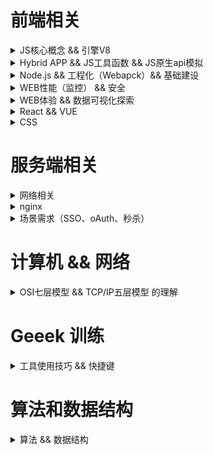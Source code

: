 # 前端相关

<details>
    <summary>JS核心概念 && 引擎V8</summary>

- [x] 执行上下文 EC、执行上下文堆栈 ECS
- [x] 全局对象 GO、变量对象 VO、活动对象 AO 等
- [x] 函数的[[scope]]属性
- [x] 作用域链 Scope chain
- [x] 原型链
- [x] 装箱和拆箱
- [x] 全等运算符（===）和相等运算符（==）
- [x] 元编程（metaprogramming）
- [x] 闭包原理
- [x] [IntersectionObserver 的应用](https://mp.weixin.qq.com/s/uRMYrxaduPaMkc97Upjkqg)
- [x] [ES5 继承的六种方式](./README/es5extends.md)
- [x] css 的下载解析 js 的下载解析与 html 解析的关系（阻塞）
- [x] [浏览器解析 HTML 和 CSS 与 JS 加载、解析的关系](./README/render.md)
- [x] [CustomEvent 的应用](./README/js_customEvent.md)

![webkitflow.png](./img/webkitflow.png)
![js加载执行与HTML解析关系](./img/js加载执行与HTML解析关系.jpeg)
[图片来源](https://www.cnblogs.com/bibiafa/p/9364986.html)<br>
[jsCore.md](./README/jsCore.md)

---

- [x] V8 工作原理
- [x] 逃逸分析(Escape Analysis）
- [x] V8 如何优化对象（Hideen Class && Inline Cache）
- [x] V8 如何优化数组（动态使用不同存储模式：Fast Elements、Fast Holey Elements、Dictionary Elements ）
- [x] V8 如何优化数字（SMI、HeapNumber、MutableHeapNumber）
- [x] V8 如何优化字符串（v8 中字符串 5 种表达模式）
- [x] JIT 和 AOT
- [x] 垃圾回收（新生代和老生代内存回收方式）

[V8.md](./README/v8.md)

</details>

<details>
    <summary>Hybrid APP && JS工具函数 && JS原生api模拟</summary>

- [x] h5 唤起 APP 方式
- [x] JSBridge

[Hybrid APP](./README/hybrid.md)

---

- [x] checkType 类型检查包含 String、Boolean、Number、Undefined、Null、Symbol、BigInt、Map、HTMLBodyElement、HTML\*Element 等
- [x] deepClone 深拷贝（包含循环引用）
- [x] 深拷贝（处理递归爆栈）
- [x] curry 柯里化函数
- [x] throttle、debounce
- [x] 千分位 regExp、Number.prototype.toLocaleString、Intl.NumberFormat().format(number)、reduce 版本
- [x] [Promise 并行和串行执行方式](./src/modules/utils.js)
- [x] [你不知道的 JSON.stringify()](https://juejin.im/post/5decf09de51d45584d238319)

[工具函数集合](./src/modules/utils.ts)

---

- [x] myCall、myApply、myBind 自定义 call、apply、bind 函数
- [x] instance_of(L, A) 模拟 L instanceof A 注意：Symbol.hasInstance 可自定义 instanceof 在某个类或构造函数的行为
- [x] objectFactory 模拟 new 运算
- [x] objectCreate 模拟 Object.create(proto, PropertyDescriptorMap)

[theory.ts](./src/modules/theory.ts)

</details>

<details>
    <summary>Node.js && 工程化（Webapck）&& 基础建设</summary>

- [x] nodejs 清除 require 缓存
- [x] 高并发解决方案（负载均衡）
- [x] Event Loop

![事件循环](https://mmbiz.qpic.cn/mmbiz_png/udZl15qqib0NPJYm99fCKh9SUq52nkiaF0dJGpnkpzqNaXj4krqPUGvYkNprEJbBiaeh9kfibQZApez565l1gocXPA/640?wx_fmt=png&tp=webp&wxfrom=5&wx_lazy=1&wx_co=1)
[Event Loop](./README/eventLoop.md)
[Node.js 事件循环](https://nodejs.org/zh-cn/docs/guides/event-loop-timers-and-nexttick/)
[node 相关](./README/NodeJs.md)

---

- [x] [热更新原理](https://github.com/webpack/docs/wiki/hot-module-replacement-with-webpack#how-does-it-work)&&[webpack 热加载原理探索](http://shepherdwind.com/2017/02/07/webpack-hmr-principle/)
- [x] 自定义 Loader 原理探索
- [x] 自定义 Plugins 原理探索
      [webpack](./README/webpack.md)

---

- [x] SSH key
- [x] .npmrc
- [x] [npm 命令手册](./README/npm.md)
- [x] [yarn 命令手册](./README/yarn.md)
- [x] [brew 手册](./README/macOS.md)
- [x] [macOS 备忘录](./README/macOS.md)
      [基础建设](./README/basic.md)

</details>

<details>
    <summary>WEB性能（监控） && 安全</summary>

- [x] [Navigation Timing API](https://developer.mozilla.org/zh-CN/docs/Web/API/Navigation_timing_API) && navigator.sendBeacon() 实现收集和上报

---

- [x] XSS（Cascading Style Sheets）攻击全称跨站脚本攻击
- [x] CSRF（Cross-site request forgery）跨站请求伪造
- [x] 点击穿透
- [x] click jacking 点击劫持
- [x] 控制台注入代码
- [x] 目录遍历漏洞（Directory traversal），也称之为路径遍历漏洞（Path traversal）[Web 安全漏洞之目录遍历](https://mp.weixin.qq.com/s/crceZP9TKOIwkjmlCEeIAw)
- [x] SQL 注入
- [x] DDoS（Distributed Denial of Service）分布式拒绝服务攻击
- [x] [JWT/深度理解 token](https://segmentfault.com/a/1190000020143933)
- [x] [Web 中的密码学（加密、哈希、编码、混淆）](./README/web_secret.md)
- [x] 浏览器策略：Trusted Types 的工作方式就是锁定以下危险函数的接收参数，如果是不安全的，就直接阻止。
</details>

<details>
    <summary>WEB体验 && 数据可视化探索</summary>

- [x] 元素 focus 页面不滚动不定位的 JS 处理 button.focus({ preventScroll: true })
- [x] [Preload，Prefetch，Preconnect 和 Prerendering](./README/preload.md)
- [x] 表单的 [inputmode](https://developer.mozilla.org/zh-CN/docs/Web/HTML/Global_attributes/inputmode) 属性可调用不同输入面板，[autocomplete](https://developer.mozilla.org/zh-CN/docs/Web/HTML/Attributes/%E8%87%AA%E5%8A%A8%E5%AE%8C%E6%88%90%E5%B1%9E%E6%80%A7) 属性值为 one-time-cod 可从短信获取验证码等
- [x] [SEO](./README/seo.md)

---

- [x] [Canvas 添加事件/isPointinPath](https://segmentfault.com/a/1190000019239594)
</details>

<details>
    <summary>React && VUE</summary>

### 16 以前生命周期

![](./img/react15lifecycle.png)

### 16 以后生命周期

![](./img/react16lifecycle.jpg)

- [x] [React 相关](./README/react.md)
- [x] [React hooks](./README/hooks.md)

[React v16.3 之后的组件生命周期函数](https://zhuanlan.zhihu.com/p/38030418)

---

### VUE 生命周期

![](./img/vuelifecycle.png)

</details>

<details>
    <summary>CSS</summary>

- [x] 滚动穿透/控制浏览器过度滚动时的表现 CSS 属性 overscroll-behavior
- [x] [你知道我们平时在 CSS 中写的%都是相对于谁吗？](./README/css.md)
- [x] [堆叠上下文](./README/css_stack_context.md)
- [x] [BFC](https://developer.mozilla.org/zh-CN/docs/Web/Guide/CSS/Block_formatting_context)
- [x] [Containing Block/包含块](https://developer.mozilla.org/zh-CN/docs/Web/CSS/All_About_The_Containing_Block)
- [x] 盒模型、reflow/repaint 等
- [x] [Grid 布局手册](./README/css_grid.md)
- [x] transform 失效（块级元素 和 原子行内级盒子元素起作用）
- [x] [CSS 给 JS 传参](https://www.zhangxinxu.com/wordpress/2020/02/css-params-to-js/)
</details>

# 服务端相关

<details>
    <summary>网络相关</summary>

- [x] ISO 七层模型
- [x] TCP 三次握手建立连接和四次握手终止连接
- [x] HTTPS 工作原理
- [x] HTTP2 特性
- [x] [HTTP Security Headers](./README/HTTPSecurityHeaders.md)
- [x] [HTTP 缓存头部](./README/HTTPcache.md)
- [x] [HTTP 访问控制（CORS）](https://developer.mozilla.org/zh-CN/docs/Web/HTTP/Access_control_CORS)
- [x] [HTTP Headers 手册](./README/http_headers.md)
- [x] [HTTP Methods 手册](./README/http_methods.md)
- [x] [php 相关](./README/php.md)
- [x] [docker 相关](./README/docker.md)
- [x] [linux && shell 手册](./README/linux.md)

[服务端相关](./README/net.md)

</details>

<details>
    <summary>nginx</summary>

- [x] 端口转发
- [x] 实现负载均衡
- [x] 特殊文件下载
- [x] 网站基础认证
- [x] 实现 ip 访问限制
- [x] 实现前端跨域
- [x] 配置 CORS
- [x] 适配 PC 与移动环境
- [x] 合并资源
- [x] 图片处理
- [x] 实现防盗链

[网络相关](./README/nginx.md)

</details>

<details>
    <summary>场景需求（SSO、oAuth、秒杀）</summary>

- [x] [SSO 相同域及不同域](./README/backend_sso.md)
- [x] [oAuth2.0 工作原理](./README/oAuth.md)
- [x] [跨域身份验证解决方案](https://mp.weixin.qq.com/s/_f5MZa30VhmaqwDs_sx6vA)
- [x] [秒杀](./README/商品秒杀.md)

</details>

# 计算机 && 网络

<details>
    <summary>OSI七层模型 && TCP/IP五层模型 的理解</summary>

- [x] OSI 七层模型
- [x] TCP/IP 五层模型
    ![OSI模型和TCP模型](./img/internet1.jpg)<br>
    [TCP](./README/internet.md)
</details>

# Geeek 训练

<details>
    <summary>工具使用技巧 && 快捷键</summary>

- [x] [快捷键备忘录](./README/keyboardShortcuts.md)

</details>

# 算法和数据结构

<details>
    <summary>算法 && 数据结构</summary>

如果要刷下算法的话，这里推荐大家去[牛客网](https://www.nowcoder.com/)和[leetcode](https://leetcode-cn.com/)。

---

下面只是给出常用数据结构定义，对应数据结构知识点请移步[详细介绍请异步](./README/dataStructure.md)。
用 JavaScript 来实现以下数据结构。<br>
线性结构：线性表，栈( Stack)，队列(Queue)。<br>
非线性结构：数组(Array)，广义表，树( Tree)，堆(Heap)，图(Graph)。<br>
存储唯一值的数据结构：集合、字典、散列表。<br>
其他： 链表( Linked List)，散列表(Hash Table)。

## 线性表

线性表包括顺序表（用于需要频繁查找，很少进行插入和删除操作时）和链表（频繁插入和删除）。

## 广义表

广义表是线性表的推广，线性表中的元素都是原子的单元素，而广义表中的元素可以是原子的单元素，也可以是一个子广义表。

## 数组、栈、队列、链表、字典、散列表、树、图

[详细介绍请异步](./README/dataStructure.md)

## 🌲 相关的结构

### 二叉树

每个节点最多含有两个子树的树称为二叉树。

### 完美二叉树/满二叉树（Full Binary Tree）

一个二叉树，如果每一个层的结点数都达到最大值，则这个二叉树就是满二叉树。也就是说，如果一个二叉树的层数为 K，且结点总数是(2^k) -1 ，则它就是满二叉树。

### 完全二叉树（Complete Binary Tree）

对于深度为 K 的，有 n 个结点的二叉树，当且仅当其每一个结点都与深度为 K 的满二叉树中编号从 1 至 n 的结点一一对应时称之为完全二叉树。（也就是说除深度为 k 的层不满，其余各层必须满，并且最下层上的结点都集中在该层最左边的若干位置上）

### 二叉搜索树

二叉排序树（Binary Sort Tree），又称二叉查找树（Binary Search Tree），亦称二叉搜索树。<br>
二叉排序树或者是一棵空树，或者是具有下列性质的二叉树：
（1）若左子树不空，则左子树上所有节点的值均小于它的根节点的值；
（2）若右子树不空，则右子树上所有节点的值均大于它的根节点的值；
（3）左、右子树也分别为二叉排序树；
（4）没有键值相等的节点。

### 平衡树（Balanced Binary Tree）

它是一棵空树或它的左右两个子树的高度差的绝对值不超过 1，并且左右两个子树都是一棵平衡二叉树。

### 哈夫曼树（Huffman Tree）

给定 N 个权值作为 N 个叶子结点，构造一棵二叉树，若该树的带权路径长度达到最小，称这样的二叉树为最优二叉树，也称为哈夫曼树(Huffman Tree)。哈夫曼树是带权路径长度 WPL 最短的树，权值较大的结点离根较近。<br>
所谓树的带权路径长度，就是树中所有的叶结点的权值乘上其到根结点的路径长度（若根结点为 0 层，叶结点到根结点的路径长度为叶结点的层数）。<br>
哈夫曼研究这种最优树的目的为了优化对字符进行编码（最短的编码信息放更多的信息）。

### 哈夫曼编码(Huffman Coding)

哈夫曼编码(Huffman Coding)，又称霍夫曼编码，是一种编码方式，可变字长编码(VLC)的一种。
变长编码表是通过一种评估来源符号出现机率的方法得到的，出现机率高的字母使用较短的编码，反之出现机率低的则使用较长的编码，这便使编码之后的字符串的平均长度、期望值降低，从而达到无损压缩数据的目的。<br>
关键点：由哈夫曼编码是可变字长编码，则必须是任一字符的编码都不是另一个字符的编码的前缀，这种编码称作前缀编码。

### 堆（Heap）

堆通常是一个可以被看做一棵完全二叉树的数组对象。<br>
将根节点最大的堆叫做最大堆或大根堆，根节点最小的堆叫做最小堆或小根堆。

</details>
